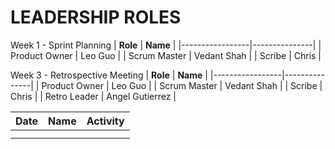 # LEADERSHIP ROLES
Week 1 - Sprint Planning
| **Role**        | **Name**      |
|-----------------|---------------|
| Product Owner   | Leo Guo      |
| Scrum Master    | Vedant Shah  |
| Scribe          | Chris        |

Week 3 - Retrospective Meeting
| **Role**        | **Name**      |
|-----------------|---------------|
| Product Owner   | Leo Guo      |
| Scrum Master    | Vedant Shah  |
| Scribe          | Chris        |
| Retro Leader    | Angel Gutierrez |

| Date      | Name              | Activity
|-----------|-------------------|--------------------------------------------
|   |         | 
|  |         | 

